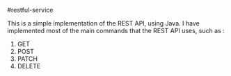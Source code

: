 #restful-service

This is a simple implementation of the REST API, using Java. 
I have implemented most of the main commands that the REST API uses, such as :
1. GET
2. POST
3. PATCH
4. DELETE
